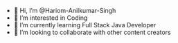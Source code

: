 - 👋 Hi, I’m @Hariom-Anilkumar-Singh
- 👀 I’m interested in Coding
- 🌱 I’m currently learning Full Stack Java Developer
- 💞️ I’m looking to collaborate with other content creators

<!---
Hariom-Anilkumar-Singh/Hariom-Anilkumar-Singh is a ✨ special ✨ repository because its `README.md` (this file) appears on your GitHub profile.
You can click the Preview link to take a look at your changes.
--->
